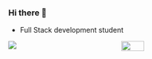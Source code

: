 ### Hi there 👋

- Full Stack development student



<div style="display: flex; flex-direction: row; align-items: flex-start; justify-content: flex-start;">
  <div style="width:45%;">
    <img class="img" src="https://skillicons.dev/icons?i=js,html,css,react,nodejs,java,spring,docker,kotlin,tailwindcss&perline=6">
  </div>
  <div style="width:45%;">
   <img class="img" style="height: auto; width: 45%;" src="https://github-readme-stats.vercel.app/api?username=RhysDevalckeneer2" />
  </div>
</div>

<!--
**RhysDevalckeneer2/RhysDevalckeneer2** is a ✨ _special_ ✨ repository because its `README.md` (this file) appears on your GitHub profile.

Here are some ideas to get you started:

- 🔭 I’m currently working on ...
- 🌱 I’m currently learning ...
- 👯 I’m looking to collaborate on ...
- 🤔 I’m looking for help with ...
- 💬 Ask me about ...
- 📫 How to reach me: ...
- 😄 Pronouns: ...
- ⚡ Fun fact: ...
-->
